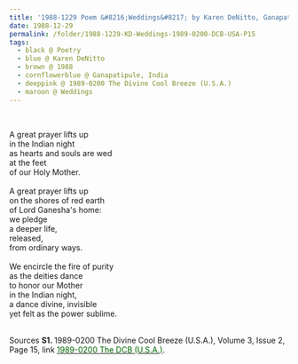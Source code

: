 ```yaml
---
title: '1988-1229 Poem &#8216;Weddings&#8217; by Karen DeNitto, Ganapatipule, India from 1989-0200 The Divine Cool Breeze (U.S.A.), Volume 3, Issue 2, Page 15'
date: 1988-12-29
permalink: /folder/1988-1229-KD-Weddings-1989-0200-DCB-USA-P15
tags:
  - black @ Poetry
  - blue @ Karen DeNitto
  - brown @ 1988
  - cornflowerblue @ Ganapatipule, India
  - deeppink @ 1989-0200 The Divine Cool Breeze (U.S.A.)
  - maroon @ Weddings
---
```


<br>

<p>
A great prayer lifts up<br>
in the Indian night<br>
as hearts and souls are wed<br>
at the feet<br>
of our Holy Mother.<br>
<br>
A great prayer lifts up<br>
on the shores of red earth<br>
of Lord Ganesha's home:<br>
we pledge<br>
a deeper life,<br>
released,<br>
from ordinary ways.<br>
<br>
We encircle the fire of purity<br>
as the deities dance<br>
to honor our Mother<br>
in the Indian night,<br>
a dance divine, invisible<br>
yet felt as the power sublime.
</p>

<br>

<wave-list>
<list-title color="DarkSeaGreen" width="40">Sources</list-title>
  <list-item color="BlanchedAlmond"  width="280"><b>S1. </b> 1989-0200 The Divine Cool Breeze (U.S.A.), Volume 3, Issue 2, Page 15, link <a href="https://b286c762-1c9b-468d-afbf-9f039b298299.usrfiles.com/ugd/b286c7_c4b194b91b824a24bf018e71fb46de55.pdf"><font color="DarkGreen">1989-0200 The DCB (U.S.A.)</font></a>.</list-item>
</wave-list>
